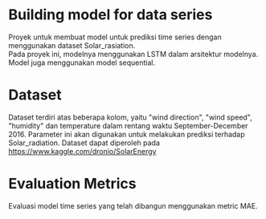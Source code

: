 # Building model for data series

Proyek untuk membuat model untuk prediksi time series dengan menggunakan dataset Solar_rasiation.   
Pada proyek ini, modelnya menggunakan LSTM dalam arsitektur modelnya. 
Model juga menggunakan model sequential.
# Dataset
Dataset terdiri atas beberapa kolom, yaitu "wind direction", "wind speed", "humidity" dan temperature dalam rentang waktu September-December 2016. Parameter ini akan digunakan untuk melakukan prediksi terhadap Solar_radiation.
Dataset dapat diperoleh pada https://www.kaggle.com/dronio/SolarEnergy

# Evaluation  Metrics
Evaluasi model time series yang telah dibangun menggunakan metric MAE.







